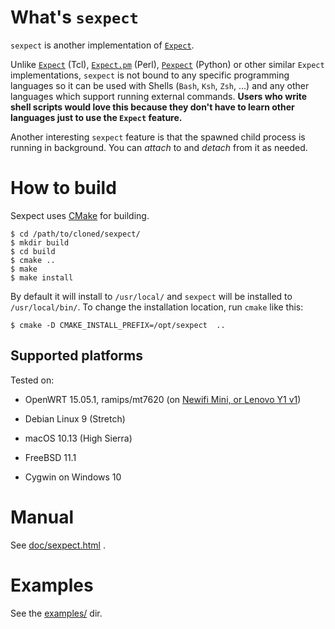 # What's `sexpect`

`sexpect` is another implementation of [`Expect`][expect].

Unlike [`Expect`][expect] (Tcl), [`Expect.pm`][expect.pm] (Perl),
[`Pexpect`][pexpect] (Python) or other similar
`Expect` implementations, `sexpect` is not bound to any specific programming
languages so it can be used with Shells (`Bash`, `Ksh`, `Zsh`, ...) and any other languages which support running external
commands. **Users who write shell scripts would love this because
they don't have to learn other languages just to use the `Expect` feature.**

Another interesting `sexpect` feature is that the spawned child process is
running in background. You can *attach* to and *detach* from it as needed.

# How to build

Sexpect uses [CMake](https://cmake.org/) for building.

    $ cd /path/to/cloned/sexpect/
    $ mkdir build
    $ cd build
    $ cmake ..
    $ make
    $ make install
    
By default it will install to `/usr/local/` and `sexpect` will be installed to `/usr/local/bin/`. To change the installation location, run `cmake` like this:

    $ cmake -D CMAKE_INSTALL_PREFIX=/opt/sexpect  ..

## Supported platforms                                                                
                                                                                      
Tested on:                                                                            
                                                                                      
* OpenWRT 15.05.1, ramips/mt7620 (on [Newifi Mini, or Lenovo Y1 v1][newifi])
* Debian Linux 9 (Stretch)                                                            
* macOS 10.13 (High Sierra)                                                           
* FreeBSD 11.1                                                                        
* Cygwin on Windows 10

  [newifi]: https://openwrt.org/toh/lenovo/lenovo_y1_v1
    
# Manual

See [doc/sexpect.html](https://htmlpreview.github.io/?https://github.com/clarkwang/sexpect/blob/master/doc/sexpect.html) .
    
# Examples

See the [examples/](https://github.com/clarkwang/sexpect/tree/master/examples) dir.

[expect]:    https://www.nist.gov/services-resources/software/expect
[expect.pm]: http://search.cpan.org/perldoc?Expect
[pexpect]:   https://pexpect.readthedocs.io/
